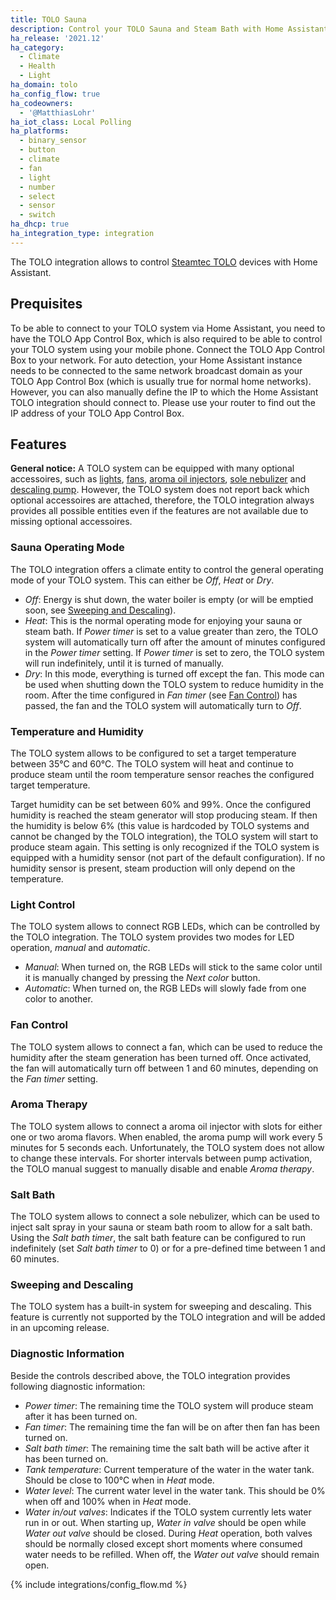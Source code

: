 ```yaml
---
title: TOLO Sauna
description: Control your TOLO Sauna and Steam Bath with Home Assistant.
ha_release: '2021.12'
ha_category:
  - Climate
  - Health
  - Light
ha_domain: tolo
ha_config_flow: true
ha_codeowners:
  - '@MatthiasLohr'
ha_iot_class: Local Polling
ha_platforms:
  - binary_sensor
  - button
  - climate
  - fan
  - light
  - number
  - select
  - sensor
  - switch
ha_dhcp: true
ha_integration_type: integration
---
```


The TOLO integration allows to control [Steamtec TOLO](https://www.tolosauna.com/) devices with Home Assistant.


## Prequisites

To be able to connect to your TOLO system via Home Assistant, you need to have the TOLO App Control Box, which is also required to be able to control your TOLO system using your mobile phone.
Connect the TOLO App Control Box to your network.
For auto detection, your Home Assistant instance needs to be connected to the same network broadcast domain as your TOLO App Control Box (which is usually true for normal home networks).
However, you can also manually define the IP to which the Home Assistant TOLO integration should connect to.
Please use your router to find out the IP address of your TOLO App Control Box.


## Features

**General notice:**
A TOLO system can be equipped with many optional accessoires, such as [lights](#light-control), [fans](#fan-control), [aroma oil injectors](#aroma-therapy), [sole nebulizer](#salt-bath) and [descaling pump](#sweeping-and-descaling).
However, the TOLO system does not report back which optional accessoires are attached, therefore, the TOLO integration always provides all possible entities even if the features are not available due to missing optional accessoires.


### Sauna Operating Mode

The TOLO integration offers a climate entity to control the general operating mode of your TOLO system.
This can either be *Off*, *Heat* or *Dry*.

  - *Off*: Energy is shut down, the water boiler is empty (or will be emptied soon, see [Sweeping and Descaling](#sweeping-and-descaling)).
  - *Heat*: This is the normal operating mode for enjoying your sauna or steam bath.
    If *Power timer* is set to a value greater than zero, the TOLO system will automatically turn off after the amount of minutes configured in the *Power timer* setting.
    If *Power timer* is set to zero, the TOLO system will run indefinitely, until it is turned of manually.
  - *Dry*: In this mode, everything is turned off except the fan.
    This mode can be used when shutting down the TOLO system to reduce humidity in the room.
    After the time configured in *Fan timer* (see [Fan Control](#fan-control)) has passed, the fan and the TOLO system will automatically turn to *Off*.


### Temperature and Humidity

The TOLO system allows to be configured to set a target temperature between 35°C and 60°C.
The TOLO system will heat and continue to produce steam until the room temperature sensor reaches the configured target temperature.

Target humidity can be set between 60% and 99%.
Once the configured humidity is reached the steam generator will stop producing steam.
If then the humidity is below 6% (this value is hardcoded by TOLO systems and cannot be changed by the TOLO integration), the TOLO system will start to produce steam again.
This setting is only recognized if the TOLO system is equipped with a humidity sensor (not part of the default configuration).
If no humidity sensor is present, steam production will only depend on the temperature.


### Light Control

The TOLO system allows to connect RGB LEDs, which can be controlled by the TOLO integration.
The TOLO system provides two modes for LED operation, *manual* and *automatic*.

  - *Manual*: When turned on, the RGB LEDs will stick to the same color until it is manually changed by pressing the *Next color* button.
  - *Automatic*: When turned on, the RGB LEDs will slowly fade from one color to another.


### Fan Control

The TOLO system allows to connect a fan, which can be used to reduce the humidity after the steam generation has been turned off.
Once activated, the fan will automatically turn off between 1 and 60 minutes, depending on the *Fan timer* setting.


### Aroma Therapy

The TOLO system allows to connect a aroma oil injector with slots for either one or two aroma flavors.
When enabled, the aroma pump will work every 5 minutes for 5 seconds each.
Unfortunately, the TOLO system does not allow to change these intervals.
For shorter intervals between pump activation, the TOLO manual suggest to manually disable and enable *Aroma therapy*.


### Salt Bath

The TOLO system allows to connect a sole nebulizer, which can be used to inject salt spray in your sauna or steam bath room to allow for a salt bath.
Using the *Salt bath timer*, the salt bath feature can be configured to run indefinitely (set *Salt bath timer* to 0) or for a pre-defined time between 1 and 60 minutes.


### Sweeping and Descaling

The TOLO system has a built-in system for sweeping and descaling.
This feature is currently not supported by the TOLO integration and will be added in an upcoming release.


### Diagnostic Information

Beside the controls described above, the TOLO integration provides following diagnostic information:
  - *Power timer*:
    The remaining time the TOLO system will produce steam after it has been turned on.
  - *Fan timer*:
    The remaining time the fan will be on after then fan has been turned on.
  - *Salt bath timer*:
    The remaining time the salt bath will be active after it has been turned on.
  - *Tank temperature*:
    Current temperature of the water in the water tank.
    Should be close to 100°C when in *Heat* mode.
  - *Water level*:
    The current water level in the water tank.
    This should be 0% when off and 100% when in *Heat* mode.
  - *Water in/out valves*:
    Indicates if the TOLO system currently lets water run in or out.
    When starting up, *Water in valve* should be open while *Water out valve* should be closed.
    During *Heat* operation, both valves should be normally closed except short moments where consumed water needs to be refilled.
    When off, the *Water out valve* should remain open.


{% include integrations/config_flow.md %}
